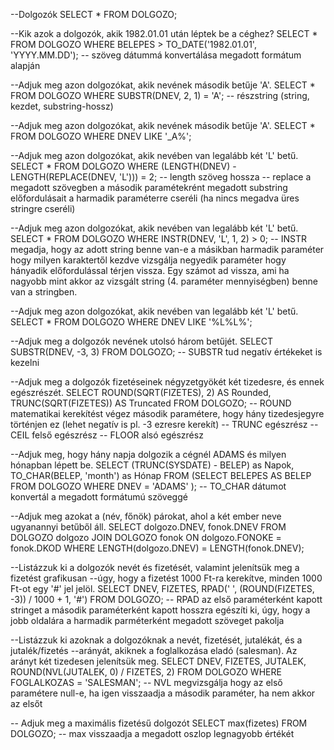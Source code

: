 --Dolgozók
SELECT *
FROM DOLGOZO;

--Kik azok a dolgozók, akik 1982.01.01 után léptek be a céghez?
SELECT *
FROM DOLGOZO
WHERE BELEPES > TO_DATE('1982.01.01', 'YYYY.MM.DD');
-- szöveg dátummá konvertálása megadott formátum alapján

--Adjuk meg azon dolgozókat, akik nevének második betűje 'A'.
SELECT *
FROM DOLGOZO
WHERE SUBSTR(DNEV, 2, 1) = 'A';
-- részstring (string, kezdet, substring-hossz)

--Adjuk meg azon dolgozókat, akik nevének második betűje 'A'.
SELECT *
FROM DOLGOZO
WHERE DNEV LIKE '_A%';

--Adjuk meg azon dolgozókat, akik nevében van legalább két 'L' betű.
SELECT *
FROM DOLGOZO
WHERE (LENGTH(DNEV) - LENGTH(REPLACE(DNEV, 'L'))) = 2;
-- length szöveg hossza
-- replace a megadott szövegben a második paramétekrént megadott substring előfordulásait a harmadik paraméterre cseréli (ha nincs megadva üres stringre cseréli)

--Adjuk meg azon dolgozókat, akik nevében van legalább két 'L' betű.
SELECT *
FROM DOLGOZO
WHERE INSTR(DNEV, 'L', 1, 2) > 0;
-- INSTR megadja, hogy az adott string benne van-e a másikban harmadik paraméter hogy milyen karaktertől kezdve vizsgálja negyedik paraméter hogy hányadik előfordulással térjen vissza. Egy számot ad vissza, ami ha nagyobb mint akkor az vizsgált string (4. paraméter mennyiségben) benne van a stringben.

--Adjuk meg azon dolgozókat, akik nevében van legalább két 'L' betű.
SELECT *
FROM DOLGOZO
WHERE DNEV LIKE '%L%L%';

--Adjuk meg a dolgozók nevének utolsó három betűjét.
SELECT SUBSTR(DNEV, -3, 3)
FROM DOLGOZO;
-- SUBSTR tud negatív értékeket is kezelni

--Adjuk meg a dolgozók fizetéseinek négyzetgyökét két tizedesre, és ennek egészrészét.
SELECT ROUND(SQRT(FIZETES), 2) AS Rounded, TRUNC(SQRT(FIZETES)) AS Truncated
FROM DOLGOZO;
-- ROUND matematikai kerekítést végez második paramétere, hogy hány tizedesjegyre történjen ez (lehet negatív is pl. -3 ezresre kerekít)
-- TRUNC egészrész
-- CEIL felső egészrész
-- FLOOR alsó egészrész

--Adjuk meg, hogy hány napja dolgozik a cégnél ADAMS és milyen hónapban lépett be.
SELECT (TRUNC(SYSDATE) - BELEP) as Napok, TO_CHAR(BELEP, 'month') as Hónap
FROM (SELECT BELEPES AS BELEP
      FROM DOLGOZO
      WHERE DNEV = 'ADAMS'
);
-- TO_CHAR dátumot konvertál a megadott formátumú szöveggé

--Adjuk meg azokat a (név, főnök) párokat, ahol a két ember neve ugyanannyi betűből áll.
SELECT dolgozo.DNEV, fonok.DNEV
FROM DOLGOZO dolgozo JOIN DOLGOZO fonok ON dolgozo.FONOKE = fonok.DKOD
WHERE LENGTH(dolgozo.DNEV) = LENGTH(fonok.DNEV);

--Listázzuk ki a dolgozók nevét és fizetését, valamint jelenítsük meg a fizetést grafikusan
  --úgy, hogy a fizetést 1000 Ft-ra kerekítve, minden 1000 Ft-ot egy '#' jel jelöl.
SELECT DNEV, FIZETES, RPAD(' ', (ROUND(FIZETES, -3)) / 1000 + 1, '#')
FROM DOLGOZO;
-- RPAD az első paraméterként kapott stringet a második paraméterként kapott hosszra egészíti ki, úgy, hogy a jobb oldalára a harmadik parméterként megadott szöveget pakolja

--Listázzuk ki azoknak a dolgozóknak a nevét, fizetését, jutalékát, és a jutalék/fizetés
  --arányát, akiknek a foglalkozása eladó (salesman). Az arányt két tizedesen jelenítsük meg.
SELECT DNEV, FIZETES, JUTALEK, ROUND(NVL(JUTALEK, 0) / FIZETES, 2)
FROM DOLGOZO
WHERE FOGLALKOZAS = 'SALESMAN';
-- NVL megvizsgálja hogy az első paramétere null-e, ha igen visszaadja a második paraméter, ha nem akkor az elsőt

-- Adjuk meg a maximális fizetésű dolgozót
SELECT max(fizetes)
FROM DOLGOZO;
-- max visszaadja a megadott oszlop legnagyobb értékét

